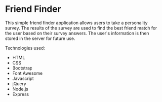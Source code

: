 # Friend Finder

This simple friend finder application allows users to take a personality survey. The results of the survey are used to find the best friend match for the user based on their survey answers. The user's information is then stored in the server for future use.

Technologies used:
* HTML
* CSS
* Bootstrap
* Font Awesome
* Javascript
* jQuery
* Node.js
* Express
